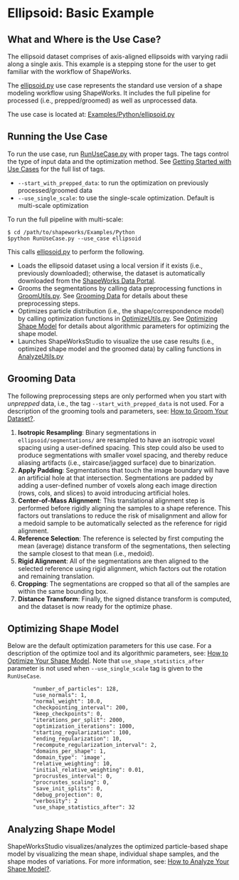 # Ellipsoid: Basic Example

## What and Where is the Use Case? 

The ellipsoid dataset comprises of axis-aligned ellipsoids with varying radii along a single axis. This example is a stepping stone for the user to get familiar with the workflow of ShapeWorks. 

The [ellipsoid.py](https://github.com/SCIInstitute/ShapeWorks/tree/master/Examples/Python/ellipsoid.py) use case represents the standard use version of a shape modeling workflow using ShapeWorks. It includes the full pipeline for processed (i.e., prepped/groomed) as well as unprocessed data. 

The use case is located at: [Examples/Python/ellipsoid.py](https://github.com/SCIInstitute/ShapeWorks/tree/master/Examples/Python/ellipsoid.py)

## Running the Use Case

To run the use case, run [RunUseCase.py](https://github.com/SCIInstitute/ShapeWorks/tree/master/Examples/Python/RunUseCase.py) with proper tags. The tags control the type of input data and the optimization method. See [Getting Started with Use Cases](../use-cases/use-cases.md#running-use-case) for the full list of tags.

* `--start_with_prepped_data`: to run the optimization on previously processed/groomed data
* `--use_single_scale`: to use the single-scale optimization. Default is multi-scale optimization

To run the full pipeline with multi-scale:
            
```
$ cd /path/to/shapeworks/Examples/Python
$python RunUseCase.py --use_case ellipsoid 
```

This calls [ellipsoid.py](https://github.com/SCIInstitute/ShapeWorks/tree/master/Examples/Python/ellipsoid.py) to perform the following.

* Loads the ellipsoid dataset using a local version if it exists (i.e., previously downloaded); otherwise, the dataset is automatically downloaded from the [ShapeWorks Data Portal](http://cibc1.sci.utah.edu:8080/).
* Grooms the segmentations by calling data preprocessing functions in [GroomUtils.py](https://github.com/SCIInstitute/ShapeWorks/tree/master/Examples/Python/GroomUtils.py). See [Grooming Data](#grooming-data) for details about these preprocessing steps.
* Optimizes particle distribution (i.e., the shape/correspondence model) by calling optimization functions in [OptimizeUtils.py](https://github.com/SCIInstitute/ShapeWorks/tree/master/Examples/Python/OptimizeUtils.py). See [Optimizing Shape Model](#optimizing-shape-model) for details about algorithmic parameters for optimizing the shape model.
* Launches ShapeWorksStudio to visualize the use case results (i.e., optimized shape model and the groomed data) by calling functions in [AnalyzeUtils.py](https://github.com/SCIInstitute/ShapeWorks/tree/master/Examples/Python/AnalyzeUtils.py)

## Grooming Data

The following preprocessing steps are only performed when you start with *unprepped* data, i.e., the tag `--start_with_prepped_data` is not used. For a description of the grooming tools and parameters, see: [How to Groom Your Dataset?](../workflow/groom.md).

1. **Isotropic Resampling**: Binary segmentations in `ellipsoid/segmentations/` are resampled to have an isotropic voxel spacing using a user-defined spacing. This step could also be used to produce segmentations with smaller voxel spacing, and thereby reduce aliasing artifacts (i.e., staircase/jagged surface) due to binarization.
2. **Apply Padding**: Segmentations that touch the image boundary will have an artificial hole at that intersection. Segmentations are padded by adding a user-defined number of voxels along each image direction (rows, cols, and slices) to avoid introducing artificial holes.
3. **Center-of-Mass Alignment**: This translational alignment step is performed before rigidly aligning the samples to a shape reference. This factors out translations to reduce the risk of misalignment and allow for a medoid sample to be automatically selected as the reference for rigid alignment.
4. **Reference Selection**: The reference is selected by first computing the mean (average) distance transform of the segmentations, then selecting the sample closest to that mean (i.e., medoid).
5. **Rigid Alignment**: All of the segmentations are then aligned to the selected reference using rigid alignment, which factors out the rotation and remaining translation.
6. **Cropping**: The segmentations are cropped so that all of the samples are within the same bounding box.
7. **Distance Transform**: Finally, the signed distance transform is computed, and the dataset is now ready for the optimize phase.

## Optimizing Shape Model

Below are the default optimization parameters for this use case. For a description of the optimize tool and its algorithmic parameters, see: [How to Optimize Your Shape Model](../workflow/optimize.md). Note that `use_shape_statistics_after` parameter is not used when `--use_single_scale` tag is given to the `RunUseCase`.

```
        "number_of_particles": 128,
        "use_normals": 1,
        "normal_weight": 10.0,
        "checkpointing_interval": 200,
        "keep_checkpoints": 0,
        "iterations_per_split": 2000,
        "optimization_iterations": 1000,
        "starting_regularization": 100,
        "ending_regularization": 10,
        "recompute_regularization_interval": 2,
        "domains_per_shape": 1,
        "domain_type": 'image',
        "relative_weighting": 10,
        "initial_relative_weighting": 0.01,
        "procrustes_interval": 0,
        "procrustes_scaling": 0,
        "save_init_splits": 0,
        "debug_projection": 0,
        "verbosity": 2
        "use_shape_statistics_after": 32
```

## Analyzing Shape Model

ShapeWorksStudio visualizes/analyzes the optimized particle-based shape model by visualizing the mean shape, individual shape samples, and the shape modes of variations. For more information, see: [How to Analyze Your Shape Model?](../workflow/analyze.md). 